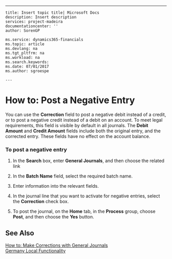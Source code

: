 ---
    title: Insert topic title| Microsoft Docs
    description: Insert description
    services: project-madeira
    documentationcenter: ''
    author: SorenGP

    ms.service: dynamics365-financials
    ms.topic: article
    ms.devlang: na
    ms.tgt_pltfrm: na
    ms.workload: na
    ms.search.keywords:
    ms.date: 07/01/2017
    ms.author: sgroespe

    ---
# How to: Post a Negative Entry
You can use the **Correction** field to post a negative debit instead of a credit, or to post a negative credit instead of a debit on an account. To meet legal requirements, this field is visible by default in all journals. The **Debit Amount** and **Credit Amount** fields include both the original entry, and the corrected entry. These fields have no effect on the account balance.  
  
### To post a negative entry  
  
1.  In the **Search** box, enter **General Journals**, and then choose the related link  
  
2.  In the **Batch Name** field, select the required batch name.  
  
3.  Enter information into the relevant fields.  
  
4.  In the journal line that you want to activate for negative entries, select the **Correction** check box.  
  
5.  To post the journal, on the **Home** tab, in the **Process** group, choose **Post**, and then choose the **Yes** button.  
  
## See Also  
 [How to: Make Corrections with General Journals](../../Finance/how-to-make-corrections-with-general-journals.md)   
 [Germany Local Functionality](../../LocalFunctionalityForMicrosoftDynamicsNav2016/Germany/germany-local-functionality.md)